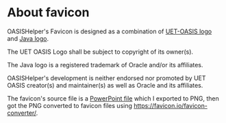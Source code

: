 # About favicon

OASISHelper's Favicon is designed as a combination
of [UET-OASIS logo](https://oasis.uet.vnu.edu.vn/static/media/logo-mini.89ecf79d.png)
and [Java logo](https://1000logos.net/wp-content/uploads/2020/09/Java-Emblem.jpg).

The UET OASIS Logo shall be subject to copyright of
its owner(s).

The Java logo is a registered trademark of Oracle
and/or its affiliates.

OASISHelper's development is neither endorsed nor
promoted by UET OASIS creator(s) and maintainer(s)
as well as Oracle and its affiliates.

The favicon's source file is a [PowerPoint file](./favicon.pptx)
which I exported to PNG, then got the PNG converted
to favicon files using <https://favicon.io/favicon-converter/>.
